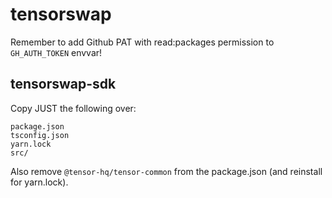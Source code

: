 # tensorswap

Remember to add Github PAT with read:packages permission to `GH_AUTH_TOKEN` envvar!

## tensorswap-sdk

Copy JUST the following over:
```
package.json
tsconfig.json
yarn.lock
src/
```

Also remove `@tensor-hq/tensor-common` from the package.json (and reinstall for yarn.lock).
